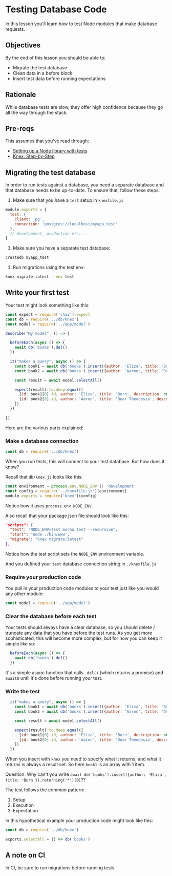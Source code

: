 # Testing Database Code

In this lesson you'll learn how to test Node modules that make database requests.

## Objectives

By the end of this lesson you should be able to:

- Migrate the test database
- Clean data in a before block
- Insert test data before running expectations

## Rationale

While database tests are slow, they offer high confidence because they go all the way through the stack.

## Pre-reqs

This assumes that you've read through:

- [Setting up a Node library with tests](../Walkthroughs/library-with-tests.md)
- [Knex: Step-by-Step](../Knex/Step-by-Step.md)

## Migrating the test database

In order to run tests against a database, you need a separate database and that database needs to be up-to-date.  To ensure that, follow these steps:

1. Make sure that you have a `test` setup in `knexfile.js`

  ```js
  module.exports = {
    test: {
      client: 'pg',
      connection: 'postgres://localhost/myapp_test'
    },
    // development, production etc...
  }
  ```
1. Make sure you have a separate test database:

  ```sh
  createdb myapp_test
  ```

1. Run migrations using the test env:

  ```sh
  knex migrate:latest --env test
  ```

## Write your first test

Your test might look something like this:

```js
const expect = require('chai').expect
const db = require('../db/knex')
const model = require('../app/model')

describe("My model", () => {

  beforeEach(async () => {
    await db('books').del()
  })

  it("makes a query", async () => {
    const book1 = await db('books').insert({author: 'Eliza', title: 'Burn'}).returning('*')
    const book2 = await db('books').insert({author: 'Aaron', title: 'Dear Theodosia'}).returning('*')

    const result = await model.selectAll()

    expect(result).to.deep.equal([
      {id: book1[0].id, author: 'Eliza', title: 'Burn', description: null, rating: null},
      {id: book2[0].id, author: 'Aaron', title: 'Dear Theodosia', description: null, rating: null},
    ])
  })

})
```

Here are the various parts explained:

### Make a database connection

```js
const db = require('../db/knex')
```

When you run tests, this will connect to your test database.  But how does it know?

Recall that `db/knex.js` looks like this:

```js
const environment = process.env.NODE_ENV || 'development'
const config = require('../knexfile.js')[environment]
module.exports = require('knex')(config)
```

Notice how it uses `process.env.NODE_ENV`.

Also recall that your package.json file should look like this:

```json
"scripts": {
  "test": "NODE_ENV=test mocha test --recursive",
  "start": "node ./bin/www",
  "migrate": "knex migrate:latest"
},
```

Notice how the test script sets the `NODE_ENV` environment variable.

And you defined your `test` database connection string in `./knexfile.js`

### Require your production code

You pull in your production code modules to your test just like you would any other module:

```js
const model = require('../app/model')
```

### Clear the database before each test

Your tests should always have a clear database, so you should delete / truncate any data that you have before the test runs.  As you get more sophisticated, this will become more complex, but for now you can keep it simple like so:

```js
  beforeEach(async () => {
    await db('books').del()
  })
```

It's a simple async function that calls `.del()` (which returns a promise) and `await`s until it's done before running your test.

### Write the test

```js
  it("makes a query", async () => {
    const book1 = await db('books').insert({author: 'Eliza', title: 'Burn'}).returning('*')
    const book2 = await db('books').insert({author: 'Aaron', title: 'Dear Theodosia'}).returning('*')

    const result = await model.selectAll()

    expect(result).to.deep.equal([
      {id: book1[0].id, author: 'Eliza', title: 'Burn', description: null, rating: null},
      {id: book2[0].id, author: 'Aaron', title: 'Dear Theodosia', description: null, rating: null},
    ])
  })
```

When you insert with `knex` you need to specify what it returns, and what it returns is always a result set.  So here `book1` is an array with 1 item.

Question:  Why can't you write `await db('books').insert({author: 'Eliza', title: 'Burn'}).returning('*')[0]`??

The test follows the common pattern:

1. Setup
1. Execution
1. Expectation

In this hypothetical example your production code might look like this:

```js
const db = require('../db/knex')

exports.selectAll = () => db('books')
```

## A note on CI

In CI, be sure to run migrations before running tests.
